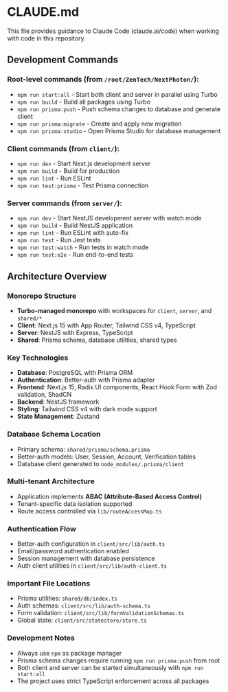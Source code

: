 # CLAUDE.md

This file provides guidance to Claude Code (claude.ai/code) when working with code in this repository.

## Development Commands

### Root-level commands (from `/root/ZenTech/NextPhoton/`):
- `npm run start:all` - Start both client and server in parallel using Turbo
- `npm run build` - Build all packages using Turbo
- `npm run prisma:push` - Push schema changes to database and generate client
- `npm run prisma:migrate` - Create and apply new migration
- `npm run prisma:studio` - Open Prisma Studio for database management

### Client commands (from `client/`):
- `npm run dev` - Start Next.js development server
- `npm run build` - Build for production
- `npm run lint` - Run ESLint
- `npm run test:prisma` - Test Prisma connection

### Server commands (from `server/`):
- `npm run dev` - Start NestJS development server with watch mode
- `npm run build` - Build NestJS application
- `npm run lint` - Run ESLint with auto-fix
- `npm run test` - Run Jest tests
- `npm run test:watch` - Run tests in watch mode
- `npm run test:e2e` - Run end-to-end tests

## Architecture Overview

### Monorepo Structure
- **Turbo-managed monorepo** with workspaces for `client`, `server`, and `shared/*`
- **Client**: Next.js 15 with App Router, Tailwind CSS v4, TypeScript
- **Server**: NestJS with Express, TypeScript
- **Shared**: Prisma schema, database utilities, shared types

### Key Technologies
- **Database**: PostgreSQL with Prisma ORM
- **Authentication**: Better-auth with Prisma adapter
- **Frontend**: Next.js 15, Radix UI components, React Hook Form with Zod validation, ShadCN
- **Backend**: NestJS framework
- **Styling**: Tailwind CSS v4 with dark mode support
- **State Management**: Zustand

### Database Schema Location
- Primary schema: `shared/prisma/schema.prisma`
- Better-auth models: User, Session, Account, Verification tables
- Database client generated to `node_modules/.prisma/client`

### Multi-tenant Architecture
- Application implements **ABAC (Attribute-Based Access Control)**
- Tenant-specific data isolation supported
- Route access controlled via `lib/routeAccessMap.ts`

### Authentication Flow
- Better-auth configuration in `client/src/lib/auth.ts`
- Email/password authentication enabled
- Session management with database persistence
- Auth client utilities in `client/src/lib/auth-client.ts`

### Important File Locations
- Prisma utilities: `shared/db/index.ts`
- Auth schemas: `client/src/lib/auth-schema.ts`
- Form validation: `client/src/lib/formValidationSchemas.ts`
- Global state: `client/src/statestore/store.ts`

### Development Notes
- Always use `npm` as package manager
- Prisma schema changes require running `npm run prisma:push` from root
- Both client and server can be started simultaneously with `npm run start:all`
- The project uses strict TypeScript enforcement across all packages
